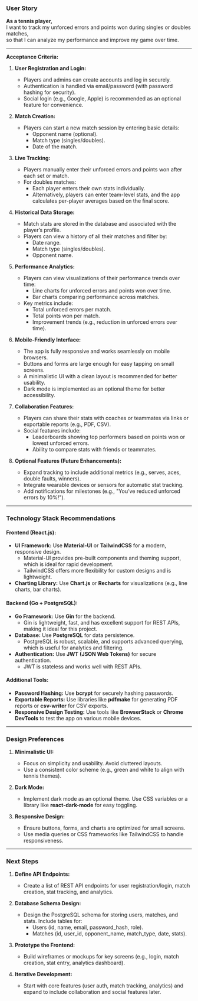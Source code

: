 ### **User Story**

**As a tennis player,**  
I want to track my unforced errors and points won during singles or doubles matches,  
so that I can analyze my performance and improve my game over time.

---

**Acceptance Criteria:**

1. **User Registration and Login:**  
   - Players and admins can create accounts and log in securely.  
   - Authentication is handled via email/password (with password hashing for security).  
   - Social login (e.g., Google, Apple) is recommended as an optional feature for convenience.  

2. **Match Creation:**  
   - Players can start a new match session by entering basic details:  
     - Opponent name (optional).  
     - Match type (singles/doubles).  
     - Date of the match.  

3. **Live Tracking:**  
   - Players manually enter their unforced errors and points won after each set or match.  
   - For doubles matches:  
     - Each player enters their own stats individually.  
     - Alternatively, players can enter team-level stats, and the app calculates per-player averages based on the final score.  

4. **Historical Data Storage:**  
   - Match stats are stored in the database and associated with the player’s profile.  
   - Players can view a history of all their matches and filter by:  
     - Date range.  
     - Match type (singles/doubles).  
     - Opponent name.  

5. **Performance Analytics:**  
   - Players can view visualizations of their performance trends over time:  
     - Line charts for unforced errors and points won over time.  
     - Bar charts comparing performance across matches.  
   - Key metrics include:  
     - Total unforced errors per match.  
     - Total points won per match.  
     - Improvement trends (e.g., reduction in unforced errors over time).  

6. **Mobile-Friendly Interface:**  
   - The app is fully responsive and works seamlessly on mobile browsers.  
   - Buttons and forms are large enough for easy tapping on small screens.  
   - A minimalistic UI with a clean layout is recommended for better usability.  
   - Dark mode is implemented as an optional theme for better accessibility.  

7. **Collaboration Features:**  
   - Players can share their stats with coaches or teammates via links or exportable reports (e.g., PDF, CSV).  
   - Social features include:  
     - Leaderboards showing top performers based on points won or lowest unforced errors.  
     - Ability to compare stats with friends or teammates.  

8. **Optional Features (Future Enhancements):**  
   - Expand tracking to include additional metrics (e.g., serves, aces, double faults, winners).  
   - Integrate wearable devices or sensors for automatic stat tracking.  
   - Add notifications for milestones (e.g., "You’ve reduced unforced errors by 10%!").  

---

### **Technology Stack Recommendations**

#### **Frontend (React.js):**
- **UI Framework:** Use **Material-UI** or **TailwindCSS** for a modern, responsive design.  
  - Material-UI provides pre-built components and theming support, which is ideal for rapid development.  
  - TailwindCSS offers more flexibility for custom designs and is lightweight.  
- **Charting Library:** Use **Chart.js** or **Recharts** for visualizations (e.g., line charts, bar charts).  

#### **Backend (Go + PostgreSQL):**
- **Go Framework:** Use **Gin** for the backend.  
  - Gin is lightweight, fast, and has excellent support for REST APIs, making it ideal for this project.  
- **Database:** Use **PostgreSQL** for data persistence.  
  - PostgreSQL is robust, scalable, and supports advanced querying, which is useful for analytics and filtering.  
- **Authentication:** Use **JWT (JSON Web Tokens)** for secure authentication.  
  - JWT is stateless and works well with REST APIs.  

#### **Additional Tools:**
- **Password Hashing:** Use **bcrypt** for securely hashing passwords.  
- **Exportable Reports:** Use libraries like **pdfmake** for generating PDF reports or **csv-writer** for CSV exports.  
- **Responsive Design Testing:** Use tools like **BrowserStack** or **Chrome DevTools** to test the app on various mobile devices.  

---

### **Design Preferences**

1. **Minimalistic UI:**  
   - Focus on simplicity and usability. Avoid cluttered layouts.  
   - Use a consistent color scheme (e.g., green and white to align with tennis themes).  

2. **Dark Mode:**  
   - Implement dark mode as an optional theme. Use CSS variables or a library like **react-dark-mode** for easy toggling.  

3. **Responsive Design:**  
   - Ensure buttons, forms, and charts are optimized for small screens.  
   - Use media queries or CSS frameworks like TailwindCSS to handle responsiveness.  

---

### **Next Steps**

1. **Define API Endpoints:**  
   - Create a list of REST API endpoints for user registration/login, match creation, stat tracking, and analytics.  

2. **Database Schema Design:**  
   - Design the PostgreSQL schema for storing users, matches, and stats. Include tables for:  
     - Users (id, name, email, password_hash, role).  
     - Matches (id, user_id, opponent_name, match_type, date, stats).  

3. **Prototype the Frontend:**  
   - Build wireframes or mockups for key screens (e.g., login, match creation, stat entry, analytics dashboard).  

4. **Iterative Development:**  
   - Start with core features (user auth, match tracking, analytics) and expand to include collaboration and social features later.  
